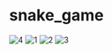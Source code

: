 # snake_game
![4](https://user-images.githubusercontent.com/73766765/154877054-21bf533a-b957-4f3c-9f8c-f5416aa4223e.jpeg)
![1](https://user-images.githubusercontent.com/73766765/154877059-0f097eb9-28d6-48fe-a18b-dd747ecf8579.jpeg)
![2](https://user-images.githubusercontent.com/73766765/154877061-d19487ff-0784-4127-91c5-c204deda3dc1.jpeg)
![3](https://user-images.githubusercontent.com/73766765/154877066-2999d320-9859-4473-aac7-3a5807fba1a4.jpeg)
